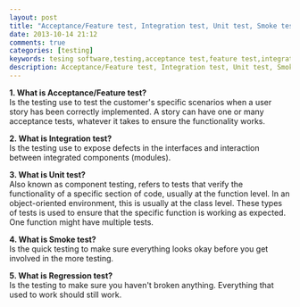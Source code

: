 ```yaml
---
layout: post
title: "Acceptance/Feature test, Integration test, Unit test, Smoke test, Regression test"
date: 2013-10-14 21:12
comments: true
categories: [testing]
keywords: tesing software,testing,acceptance test,feature test,integration test,unit test,smoke test,regression test
description: Acceptance/Feature test, Integration test, Unit test, Smoke test, Regression test
---
```


<p>
  <strong>1. What is Acceptance/Feature test?</strong><br/>
  Is the testing use to test the customer's specific scenarios when a user story has been correctly implemented. A story can have one or many acceptance tests, whatever it takes to ensure the functionality works.
</p>

<p>
  <strong>2. What is Integration test?</strong><br/>
  Is the testing use to expose defects in the interfaces and interaction between integrated components (modules).
</p>

<p>
  <strong>3. What is Unit test?</strong><br/>
   Also known as component testing, refers to tests that verify the functionality of a specific section of code, usually at the function level. In an object-oriented environment, this is usually at the class level.
   These types of tests is used to ensure that the specific function is working as expected. One function might have multiple tests.
</p>

<p>
  <strong>4. What is Smoke test?</strong><br/>
  Is the quick testing to make sure everything looks okay before you get involved in the more testing.
</p>

<p>
  <strong>5. What is Regression test?</strong><br/>
  Is the testing to make sure you haven't broken anything. Everything that used to work should still work.
</p>
